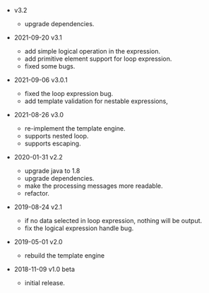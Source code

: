 * v3.2
  * upgrade dependencies.

* 2021-09-20 v3.1
    * add simple logical operation in the expression.
    * add primitive element support for loop expression.
    * fixed some bugs.

* 2021-09-06 v3.0.1
    * fixed the loop expression bug.
    * add template validation for nestable expressions,

* 2021-08-26 v3.0
    * re-implement the template engine.
    * supports nested loop.
    * supports escaping.

* 2020-01-31 v2.2
    * upgrade java to 1.8
    * upgrade dependencies.
    * make the processing messages more readable.
    * refactor.

* 2019-08-24 v2.1
    * if no data selected in loop expression, nothing will be output.
    * fix the logical expression handle bug.

* 2019-05-01 v2.0
    * rebuild the template engine

* 2018-11-09 v1.0 beta
    * initial release.
